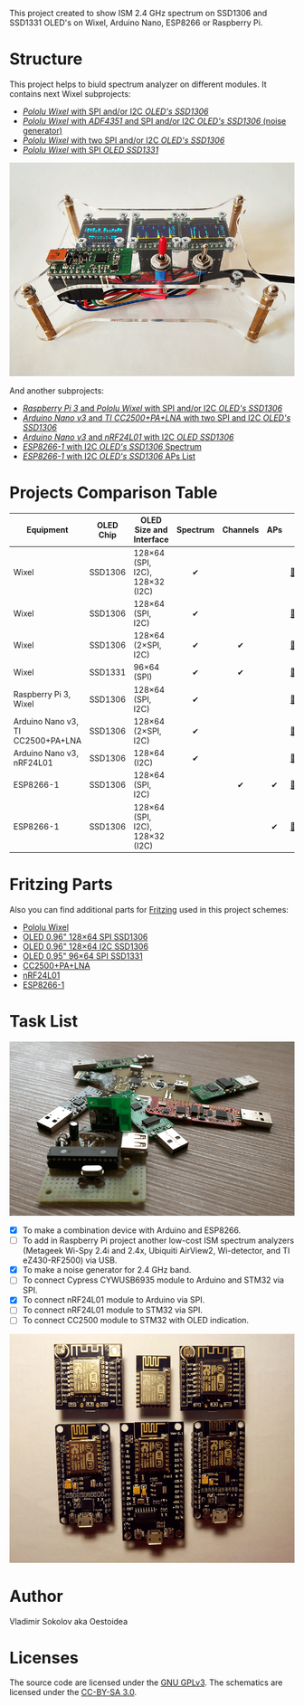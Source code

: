 This project created to show ISM 2.4 GHz spectrum on SSD1306 and SSD1331 OLED's on Wixel, Arduino Nano, ESP8266 or Raspberry Pi.

# Structure

This project helps to biuld spectrum analyzer on different modules. It contains next Wixel subprojects:

* [_Pololu Wixel_ with SPI and/or I2C _OLED's SSD1306_](./Wixel/Wixel_2oleds_ssd1306)
* [_Pololu Wixel_ with _ADF4351_ and SPI and/or I2C _OLED's SSD1306_ (noise generator)](./Wixel/Wixel_adf4351)
* [_Pololu Wixel_ with two SPI and/or I2C _OLED's SSD1306_](./Wixel/Wixel_3oleds_ssd1306)
* [_Pololu Wixel_ with SPI _OLED SSD1331_](./Wixel/Wixel_oled_ssd1331)

![oled-spectrum-analizer_photo](./Wixel/Wixel_3oleds_ssd1306/pics/Wixel_3oleds_ssd1306_2.png)

And another subprojects:

* [_Raspberry Pi 3_ and _Pololu Wixel_ with SPI and/or I2C _OLED's SSD1306_](./RPi)
* [_Arduino Nano v3_ and _TI CC2500+PA+LNA_ with two SPI and I2C _OLED's SSD1306_](./Arduino_Nano/Arduino_Nano_CC2500)
* [_Arduino Nano v3_ and _nRF24L01_ with I2C _OLED SSD1306_](./Arduino_Nano/Arduino_Nano_nRF24L01)
* [_ESP8266-1_ with I2C _OLED's SSD1306_ Spectrum](./ESP8266/ESP8266_oled_spectrum_ssd1306)
* [_ESP8266-1_ with I2C _OLED's SSD1306_ APs List](./ESP8266/ESP8266_oled_list_ssd1306)

# Projects Comparison Table

| Equipment    | OLED Chip | OLED Size and Interface | Spectrum | Channels | APs |      |
| ------------ | --------- | ----------------------- |:--------:|:--------:|:---:| ---- |
| Wixel        | SSD1306   | 128×64 (SPI, I2C), 128×32 (I2C) | ✔ |  |  |  [🔗](./Wixel/Wixel_2oleds_ssd1306) |
| Wixel        | SSD1306   | 128×64 (SPI, I2C) | ✔ |  |  | [🔗](./Wixel/Wixel_ADF4351) |
| Wixel        | SSD1306   | 128×64 (2×SPI, I2C) | ✔ | ✔ |  | [🔗](./Wixel/Wixel_3oleds_ssd1306) |
| Wixel        | SSD1331   | 96×64 (SPI) | ✔ | ✔ |  |  [🔗](./Wixel/Wixel_oled_ssd1331) |
| Raspberry Pi 3, Wixel | SSD1306   | 128×64 (SPI, I2C) | ✔ |  |  |  [🔗](./RPi) |
| Arduino Nano v3, TI CC2500+PA+LNA | SSD1306   | 128×64 (2×SPI, I2C) | ✔ |  |  |  [🔗](./Arduino_Nano/Arduino_Nano_CC2500) |
| Arduino Nano v3, nRF24L01 | SSD1306   | 128×64 (I2C) | ✔ |  |  |  [🔗](./Arduino_Nano/Arduino_Nano_nRF24L01) |
| ESP8266-1 | SSD1306   | 128×64 (SPI, I2C) |  | ✔ | ✔ |  [🔗](./ESP8266/ESP8266_oled_spectrum_ssd1306) |
| ESP8266-1 | SSD1306   | 128×64 (SPI, I2C), 128×32 (I2C) |  |  | ✔ | [🔗](./ESP8266/ESP8266_oled_list_ssd1306) |

# Fritzing Parts

Also you can find additional parts for [Fritzing](http://fritzing.org/home/) used in this project schemes:

* [Pololu Wixel](./fritzing-parts/OLED%200.96%20128x64%20I2C%20SSD1306.fzpz) 
* [OLED 0.96" 128×64 SPI SSD1306](./fritzing-parts/OLED%200.96%20128x64%20SPI%20SSD1306.fzpz)
* [OLED 0.96" 128×64 I2C SSD1306](./fritzing-parts/OLED%200.96%20128x64%20I2C%20SSD1306.fzpz)
* [OLED 0.95" 96×64 SPI SSD1331](./fritzing-parts/OLED%200.95%2096x64%20SPI%20SSD1331.fzpz)
* [CC2500+PA+LNA](./fritzing-parts/CC2500%2BPA%2BLNA.fzpz)
* [nRF24L01](./fritzing-parts/nRF24L01.fzpz)
* [ESP8266-1](./fritzing-parts/ESP8266-1.fzpz)

# Task List

![oled-spectrum-analizer_photo](./pics/future.png)

* [X] To make a combination device with Arduino and ESP8266.
* [ ] To add in Raspberry Pi project another low-cost ISM spectrum analyzers (Metageek Wi-Spy 2.4i and 2.4x, Ubiquiti AirView2, Wi-detector, and TI eZ430-RF2500) via USB.
* [X] To make a noise generator for 2.4 GHz band.
* [ ] To connect Cypress CYWUSB6935 module to Arduino and STM32 via SPI.
* [X] To connect nRF24L01 module to Arduino via SPI.
* [ ] To connect nRF24L01 module to STM32 via SPI.
* [ ] To connect CC2500 module to STM32 with OLED indication.

![oled-spectrum-analizer_photo](./pics/ESP8266.png)

# Author

Vladimir Sokolov aka Oestoidea

# Licenses

The source code are licensed under the [GNU GPLv3](https://www.gnu.org/licenses/gpl-3.0.html).
The schematics are licensed under the [CC-BY-SA 3.0](http://creativecommons.org/licenses/by-sa/3.0/).
